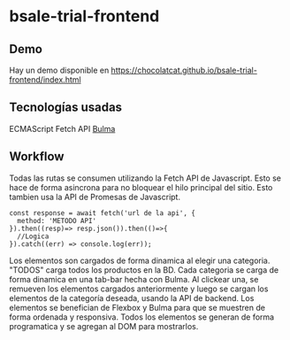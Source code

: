# bsale-trial-frontend
## Demo
Hay un demo disponible en https://chocolatcat.github.io/bsale-trial-frontend/index.html
## Tecnologías usadas
ECMAScript
Fetch API
[Bulma](https://bulma.io/)
## Workflow
Todas las rutas se consumen utilizando la Fetch API de Javascript. Esto se hace de forma asincrona para no bloquear el hilo principal del sitio. Esto tambien usa la API de Promesas de Javascript.
```
const response = await fetch('url de la api', {
  method: 'METODO API'
}).then((resp)=> resp.json()).then(()=>{
  //Logica
}).catch((err) => console.log(err));
```
Los elementos son cargados de forma dinamica al elegir una categoria. "TODOS" carga todos los productos en la BD.
Cada categoria se carga de forma dinamica en una tab-bar hecha con Bulma. Al clickear una, se remueven los elementos cargados anteriormente y luego se cargan los elementos de la categoría deseada, usando la API de backend.
Los elementos se benefician de Flexbox y Bulma para que se muestren de forma ordenada y responsiva. 
Todos los elementos se generan de forma programatica y se agregan al DOM para mostrarlos.
